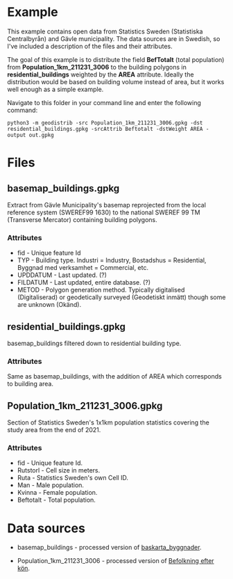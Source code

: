 # Example
This example contains open data from Statistics Sweden (Statistiska Centralbyrån) and Gävle municipality. The data sources are in Swedish, so I've included a description of the files and their attributes.

The goal of this example is to distribute the field **BefTotalt** (total population) from **Population_1km_211231_3006** to the building polygons in **residential_buildings** weighted by the **AREA** attribute. Ideally the distribution would be based on building volume instead of area, but it works well enough as a simple example.

Navigate to this folder in your command line and enter the following command:

`python3 -m geodistrib -src Population_1km_211231_3006.gpkg -dst residential_buildings.gpkg -srcAttrib Beftotalt -dstWeight AREA -output out.gpkg`

# Files

## **basemap_buildings.gpkg**
Extract from Gävle Municipality's basemap reprojected from the local reference system (SWEREF99 1630) to the national SWEREF 99 TM (Transverse Mercator) containing building polygons.

### Attributes
* fid - Unique feature Id
* TYP - Building type. Industri = Industry, Bostadshus = Residential, Byggnad med verksamhet = Commercial, etc.
* UPDDATUM - Last updated. (?)
* FILDATUM - Last updated, entire database. (?)
* METOD - Polygon generation method. Typically digitalised (Digitaliserad) or geodetically surveyed (Geodetiskt inmätt) though some are unknown (Okänd).

## **residential_buildings.gpkg**
basemap_buildings filtered down to residential building type.

### Attributes
Same as basemap_buildings, with the addition of AREA which corresponds to building area.

## **Population_1km_211231_3006.gpkg**
Section of Statistics Sweden's 1x1km population statistics covering the study area from the end of 2021.

### Attributes
* fid - Unique feature Id.
* Rutstorl - Cell size in meters.
* Ruta - Statistics Sweden's own Cell ID.
* Man - Male population.
* Kvinna - Female population.
* Beftotalt - Total population.

# Data sources
* basemap_buildings - processed version of [baskarta_byggnader](https://www.gavle.se/kommunens-service/kommun-och-politik/statistik-fakta-och-oppna-data/oppna-data/datakatalog/data/#esc_entry=20&esc_context=1).

* Population_1km_211231_3006 - processed version of [Befolkning efter kön](https://www.scb.se/vara-tjanster/oppna-data/oppna-geodata/statistik-pa-rutor/).

